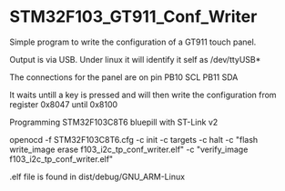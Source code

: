 # STM32F103_GT911_Conf_Writer

Simple program to write the configuration of a GT911 touch panel.

Output is via USB. Under linux it will identify it self as /dev/ttyUSB*

The connections for the panel are on pin PB10 SCL PB11 SDA

It waits untill a key is pressed and will then write the configuration from register 0x8047 until 0x8100

Programming STM32F103C8T6 bluepill with ST-Link v2

openocd -f STM32F103C8T6.cfg -c init -c targets -c halt -c "flash write_image erase f103_i2c_tp_conf_writer.elf" -c "verify_image f103_i2c_tp_conf_writer.elf"

.elf file is found in dist/debug/GNU_ARM-Linux
